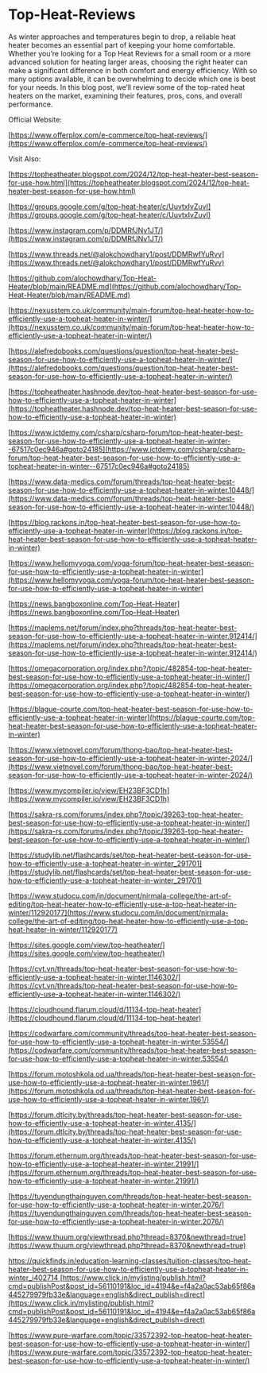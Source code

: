 # Top-Heat-Reviews

As winter approaches and temperatures begin to drop, a reliable heat heater becomes an essential part of keeping your home comfortable. Whether you’re looking for a Top Heat Reviews for a small room or a more advanced solution for heating larger areas, choosing the right heater can make a significant difference in both comfort and energy efficiency. With so many options available, it can be overwhelming to decide which one is best for your needs. In this blog post, we’ll review some of the top-rated heat heaters on the market, examining their features, pros, cons, and overall performance.

Official Website:

[https://www.offerplox.com/e-commerce/top-heat-reviews/](https://www.offerplox.com/e-commerce/top-heat-reviews/)


Visit Also:

[https://topheatheater.blogspot.com/2024/12/top-heat-heater-best-season-for-use-how.html](https://topheatheater.blogspot.com/2024/12/top-heat-heater-best-season-for-use-how.html)

[https://groups.google.com/g/top-heat-heater/c/UuvtxIvZuvI](https://groups.google.com/g/top-heat-heater/c/UuvtxIvZuvI)

[https://www.instagram.com/p/DDMRfJNv1JT/](https://www.instagram.com/p/DDMRfJNv1JT/)

[https://www.threads.net/@alokchowdhary1/post/DDMRwfYuRvv](https://www.threads.net/@alokchowdhary1/post/DDMRwfYuRvv)

[https://github.com/alochowdhary/Top-Heat-Heater/blob/main/README.md](https://github.com/alochowdhary/Top-Heat-Heater/blob/main/README.md)

[https://nexusstem.co.uk/community/main-forum/top-heat-heater-how-to-efficiently-use-a-topheat-heater-in-winter/](https://nexusstem.co.uk/community/main-forum/top-heat-heater-how-to-efficiently-use-a-topheat-heater-in-winter/)

[https://alefredobooks.com/questions/question/top-heat-heater-best-season-for-use-how-to-efficiently-use-a-topheat-heater-in-winter/](https://alefredobooks.com/questions/question/top-heat-heater-best-season-for-use-how-to-efficiently-use-a-topheat-heater-in-winter/)

[https://topheatheater.hashnode.dev/top-heat-heater-best-season-for-use-how-to-efficiently-use-a-topheat-heater-in-winter](https://topheatheater.hashnode.dev/top-heat-heater-best-season-for-use-how-to-efficiently-use-a-topheat-heater-in-winter)

[https://www.ictdemy.com/csharp/csharp-forum/top-heat-heater-best-season-for-use-how-to-efficiently-use-a-topheat-heater-in-winter--67517c0ec946a#goto24185](https://www.ictdemy.com/csharp/csharp-forum/top-heat-heater-best-season-for-use-how-to-efficiently-use-a-topheat-heater-in-winter--67517c0ec946a#goto24185)

[https://www.data-medics.com/forum/threads/top-heat-heater-best-season-for-use-how-to-efficiently-use-a-topheat-heater-in-winter.10448/](https://www.data-medics.com/forum/threads/top-heat-heater-best-season-for-use-how-to-efficiently-use-a-topheat-heater-in-winter.10448/)

[https://blog.rackons.in/top-heat-heater-best-season-for-use-how-to-efficiently-use-a-topheat-heater-in-winter](https://blog.rackons.in/top-heat-heater-best-season-for-use-how-to-efficiently-use-a-topheat-heater-in-winter)

[https://www.hellomyyoga.com/yoga-forum/top-heat-heater-best-season-for-use-how-to-efficiently-use-a-topheat-heater-in-winter](https://www.hellomyyoga.com/yoga-forum/top-heat-heater-best-season-for-use-how-to-efficiently-use-a-topheat-heater-in-winter)

[https://news.bangboxonline.com/Top-Heat-Heater](https://news.bangboxonline.com/Top-Heat-Heater)

[https://maplems.net/forum/index.php?threads/top-heat-heater-best-season-for-use-how-to-efficiently-use-a-topheat-heater-in-winter.912414/](https://maplems.net/forum/index.php?threads/top-heat-heater-best-season-for-use-how-to-efficiently-use-a-topheat-heater-in-winter.912414/)

[https://omegacorporation.org/index.php?/topic/482854-top-heat-heater-best-season-for-use-how-to-efficiently-use-a-topheat-heater-in-winter/](https://omegacorporation.org/index.php?/topic/482854-top-heat-heater-best-season-for-use-how-to-efficiently-use-a-topheat-heater-in-winter/)

[https://blague-courte.com/top-heat-heater-best-season-for-use-how-to-efficiently-use-a-topheat-heater-in-winter](https://blague-courte.com/top-heat-heater-best-season-for-use-how-to-efficiently-use-a-topheat-heater-in-winter)

[https://www.vietnovel.com/forum/thong-bao/top-heat-heater-best-season-for-use-how-to-efficiently-use-a-topheat-heater-in-winter-2024/](https://www.vietnovel.com/forum/thong-bao/top-heat-heater-best-season-for-use-how-to-efficiently-use-a-topheat-heater-in-winter-2024/)

[https://www.mycompiler.io/view/EH23BF3CD1h](https://www.mycompiler.io/view/EH23BF3CD1h)

[https://sakra-rs.com/forums/index.php?/topic/39263-top-heat-heater-best-season-for-use-how-to-efficiently-use-a-topheat-heater-in-winter/](https://sakra-rs.com/forums/index.php?/topic/39263-top-heat-heater-best-season-for-use-how-to-efficiently-use-a-topheat-heater-in-winter/)

[https://studylib.net/flashcards/set/top-heat-heater-best-season-for-use-how-to-efficiently-use-a-topheat-heater-in-winter_291701](https://studylib.net/flashcards/set/top-heat-heater-best-season-for-use-how-to-efficiently-use-a-topheat-heater-in-winter_291701)

[https://www.studocu.com/in/document/nirmala-college/the-art-of-editing/top-heat-heater-how-to-efficiently-use-a-top-heat-heater-in-winter/112920177](https://www.studocu.com/in/document/nirmala-college/the-art-of-editing/top-heat-heater-how-to-efficiently-use-a-top-heat-heater-in-winter/112920177)

[https://sites.google.com/view/top-heatheater/](https://sites.google.com/view/top-heatheater/)

[https://cvt.vn/threads/top-heat-heater-best-season-for-use-how-to-efficiently-use-a-topheat-heater-in-winter.1146302/](https://cvt.vn/threads/top-heat-heater-best-season-for-use-how-to-efficiently-use-a-topheat-heater-in-winter.1146302/)

[https://cloudhound.flarum.cloud/d/11134-top-heat-heater](https://cloudhound.flarum.cloud/d/11134-top-heat-heater)

[https://codwarfare.com/community/threads/top-heat-heater-best-season-for-use-how-to-efficiently-use-a-topheat-heater-in-winter.53554/](https://codwarfare.com/community/threads/top-heat-heater-best-season-for-use-how-to-efficiently-use-a-topheat-heater-in-winter.53554/)

[https://forum.motoshkola.od.ua/threads/top-heat-heater-best-season-for-use-how-to-efficiently-use-a-topheat-heater-in-winter.1961/](https://forum.motoshkola.od.ua/threads/top-heat-heater-best-season-for-use-how-to-efficiently-use-a-topheat-heater-in-winter.1961/)

[https://forum.dtlcity.by/threads/top-heat-heater-best-season-for-use-how-to-efficiently-use-a-topheat-heater-in-winter.4135/](https://forum.dtlcity.by/threads/top-heat-heater-best-season-for-use-how-to-efficiently-use-a-topheat-heater-in-winter.4135/)

[https://forum.ethernum.org/threads/top-heat-heater-best-season-for-use-how-to-efficiently-use-a-topheat-heater-in-winter.21991/](https://forum.ethernum.org/threads/top-heat-heater-best-season-for-use-how-to-efficiently-use-a-topheat-heater-in-winter.21991/)

[https://tuyendungthainguyen.com/threads/top-heat-heater-best-season-for-use-how-to-efficiently-use-a-topheat-heater-in-winter.2076/](https://tuyendungthainguyen.com/threads/top-heat-heater-best-season-for-use-how-to-efficiently-use-a-topheat-heater-in-winter.2076/)

[https://www.thuum.org/viewthread.php?thread=8370&newthread=true](https://www.thuum.org/viewthread.php?thread=8370&newthread=true)

[https://quickfinds.in/education-learning-classes/tuition-classes/top-heat-heater-best-season-for-use-how-to-efficiently-use-a-topheat-heater-in-winter_i402714
](https://quickfinds.in/education-learning-classes/tuition-classes/top-heat-heater-best-season-for-use-how-to-efficiently-use-a-topheat-heater-in-winter_i402714
)
[https://www.click.in/mylisting/publish.html?cmd=publishPost&post_id=56110191&loc_id=4194&e=f4a2a0ac53ab65f86a445279979fb33e&language=english&direct_publish=direct](https://www.click.in/mylisting/publish.html?cmd=publishPost&post_id=56110191&loc_id=4194&e=f4a2a0ac53ab65f86a445279979fb33e&language=english&direct_publish=direct)

[https://www.pure-warfare.com/topic/33572392-top-heatop-heat-heater-best-season-for-use-how-to-efficiently-use-a-topheat-heater-in-winter/](https://www.pure-warfare.com/topic/33572392-top-heatop-heat-heater-best-season-for-use-how-to-efficiently-use-a-topheat-heater-in-winter/)


